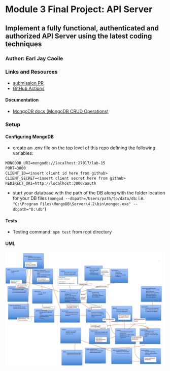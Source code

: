 # Module 3 Final Project: API Server

## Implement a fully functional, authenticated and authorized API Server using the latest coding techniques

### Author: Earl Jay Caoile

### Links and Resources

- [submission PR](https://github.com/js-401n15-eoc/lab-15/pull/1)
- [GitHub Actions](https://github.com/js-401n15-eoc/lab-15/actions)

#### Documentation

- [MongoDB docs (MongoDB CRUD Operations)](https://docs.mongodb.com/manual/crud/)

### Setup

#### Configuring MongoDB

- create an .env file on the top level of this repo defining the following variables:

```
MONGODB_URI=mongodb://localhost:27017/lab-15
PORT=3000
CLIENT_ID=<insert client id here from github>
CLIENT_SECRET=<insert client secret here from github>
REDIRECT_URI=http://localhost:3000/oauth
```

- start your database with the path of the DB along with the folder location for your DB files (`mongod --dbpath=/Users/path/to/data/db`: i.e. `"C:\Program Files\MongoDB\Server\4.2\bin\mongod.exe" --dbpath="D:\db"`)

#### Tests

- Testing command: `npm test` from root directory

#### UML

![UML Image](lab-15-UML.png 'uml diagram')
